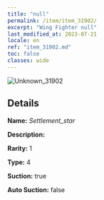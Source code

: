 ```yaml
---
title: "null"
permalink: /item/item_31902/
excerpt: "Wing Fighter null"
last_modified_at: 2023-07-21
locale: en
ref: "item_31902.md"
toc: false
classes: wide
---
```



 ![Unknown_31902](/images/item/Settlement_star_p.png)



## Details

 **Name:** *Settlement_star* 

 **Description:** 

 **Rarity:** 1 

 **Type:** 4 

 **Suction:** true 

 **Auto Suction:** false 


